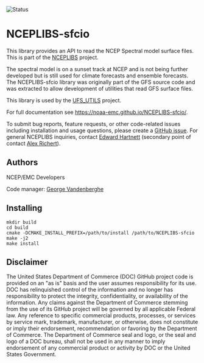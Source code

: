 ![Status](https://github.com/NOAA-EMC/NCEPLIBS-sfcio/workflows/Build%20and%20Test/badge.svg)

# NCEPLIBS-sfcio

This library provides an API to read the NCEP Spectral model surface
files. This is part of the
[NCEPLIBS](https://github.com/NOAA-EMC/NCEPLIBS) project.

The spectral model is on a sunset track at NCEP and is not being
further developed but is still used for climate forecasts and ensemble
forecasts. The NCEPLIBS-sfcio library was originally part of the GFS
source code and was extracted to allow development of utilities that
read GFS surface files.

This library is used by the
[UFS_UTILS](https://github.com/NOAA-EMC/UFS_UTILS) project.

For full documentation see https://noaa-emc.github.io/NCEPLIBS-sfcio/.

To submit bug reports, feature requests, or other code-related issues including installation and usage questions, please create a [GitHub issue](https://github.com/NOAA-EMC/NCEPLIBS-sfcio/issues). For general NCEPLIBS inquiries, contact [Edward Hartnett](mailto:edward.hartnett@noaa.gov) (secondary point of contact [Alex Richert](mailto:alexander.richert@noaa.gov)).

## Authors

NCEP/EMC Developers

Code manager: [George Vandenberghe](mailto:george.vandenberghe@noaa.gov)

## Installing

```
mkdir build
cd build
cmake -DCMAKE_INSTALL_PREFIX=/path/to/install /path/to/NCEPLIBS-sfcio
make -j2
make install
```

## Disclaimer

The United States Department of Commerce (DOC) GitHub project code is
provided on an "as is" basis and the user assumes responsibility for
its use. DOC has relinquished control of the information and no longer
has responsibility to protect the integrity, confidentiality, or
availability of the information. Any claims against the Department of
Commerce stemming from the use of its GitHub project will be governed
by all applicable Federal law. Any reference to specific commercial
products, processes, or services by service mark, trademark,
manufacturer, or otherwise, does not constitute or imply their
endorsement, recommendation or favoring by the Department of
Commerce. The Department of Commerce seal and logo, or the seal and
logo of a DOC bureau, shall not be used in any manner to imply
endorsement of any commercial product or activity by DOC or the United
States Government.




